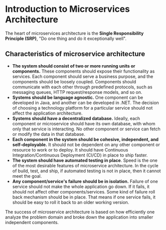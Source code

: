# Introduction to Microservices Architecture

The heart of microservices architecture is the **Single Responsibility Principle (SRP)**, "Do one thing and do it exceptionally well".

## Characteristics of microservice architecture

* **The system should consist of two or more running units or components.** These components should expose their functionality as services. Each component should serve a business purpose, and the components should be loosely coupled. Components should communicate with each other through predefined protocols, such as messaging queues, HTTP request/response models, and so on.
* **Systems should be language agnostic.** One component can be developed in Java, and another can be developed in .NET. The decision of choosing a technology platform for a particular service should not affect the application architecture.
* **Systems should have a decentralized database.** Ideally, each component or microservice should have its own database, with whom only that service is interacting. No other component or service can fetch or modify the data in that database.
* **Each component in the system should be cohesive, independent, and self-deployable.** It should not be dependent on any other component or resource to work or to deploy. It should have Continuous Integration/Continuous Deployment (CI/CD) in place to ship faster.
* **The system should have automated testing in place**. Speed is the one of the most desirable features of microservice architecture. In the cycle of build, test, and ship, if automated testing is not in place, then it cannot meet the goal.
* **Any component/service's failure should be in isolation.** Failure of one service should not make the whole application go down. If it fails, it should not affect other components/services. Some kind of failure roll back mechanism should be in place. That means if one service fails, it should be easy to roll it back to an older working version.

The success of microservice architecture is based on how efficiently one analyze the problem domain and broke down the application into smaller independent components.
